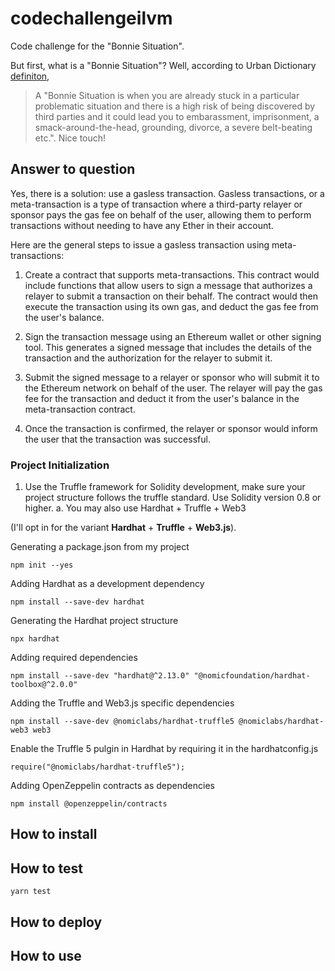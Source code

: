 # codechallengeilvm
Code challenge for the "Bonnie Situation".

But first, what is a "Bonnie Situation"? Well, according to Urban Dictionary [definiton](https://www.urbandictionary.com/define.php?term=Bonnie%20Situation), 

> A "Bonnie Situation is when you are already stuck in a particular problematic situation and there is a high risk of being discovered by third parties and it could lead you to embarassment, imprisonment, a smack-around-the-head, grounding, divorce, a severe belt-beating etc.". Nice touch!

## Answer to question
Yes, there is a solution: use a gasless transaction. Gasless transactions, or a meta-transaction is a type of transaction where a third-party relayer or sponsor pays the gas fee on behalf of the user, allowing them to perform transactions without needing to have any Ether in their account.

Here are the general steps to issue a gasless transaction using meta-transactions:

1. Create a contract that supports meta-transactions. This contract would include functions that allow users to sign a message that authorizes a relayer to submit a transaction on their behalf. The contract would then execute the transaction using its own gas, and deduct the gas fee from the user's balance.

2. Sign the transaction message using an Ethereum wallet or other signing tool. This generates a signed message that includes the details of the transaction and the authorization for the relayer to submit it.

3. Submit the signed message to a relayer or sponsor who will submit it to the Ethereum network on behalf of the user. The relayer will pay the gas fee for the transaction and deduct it from the user's balance in the meta-transaction contract.

4. Once the transaction is confirmed, the relayer or sponsor would inform the user that the transaction was successful.

### Project Initialization 
1. Use the Truffle framework for Solidity development, make sure your project
structure follows the truffle standard. Use Solidity version 0.8 or higher.
a. You may also use Hardhat + Truffle + Web3

(I'll opt in for the variant **Hardhat** + **Truffle** + **Web3.js**).

Generating a package.json from my project

`npm init --yes`

Adding Hardhat as a development dependency

`npm install --save-dev hardhat`

Generating the Hardhat project structure

`npx hardhat`

Adding required dependencies

`npm install --save-dev "hardhat@^2.13.0" "@nomicfoundation/hardhat-toolbox@^2.0.0"`

Adding the Truffle and Web3.js specific dependencies

`npm install --save-dev @nomiclabs/hardhat-truffle5 @nomiclabs/hardhat-web3 web3`

Enable the Truffle 5 pulgin in Hardhat by requiring it in the hardhatconfig.js

`require("@nomiclabs/hardhat-truffle5");`

Adding OpenZeppelin contracts as dependencies

`npm install @openzeppelin/contracts`

## How to install


## How to test

`yarn test`

## How to deploy


## How to use